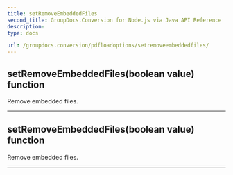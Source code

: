 ```yaml
---
title: setRemoveEmbeddedFiles
second_title: GroupDocs.Conversion for Node.js via Java API Reference
description: 
type: docs

url: /groupdocs.conversion/pdfloadoptions/setremoveembeddedfiles/
---
```


## setRemoveEmbeddedFiles(boolean value)  function

 Remove embedded files.
 


---


## setRemoveEmbeddedFiles(boolean value)  function

 Remove embedded files.
 


---


